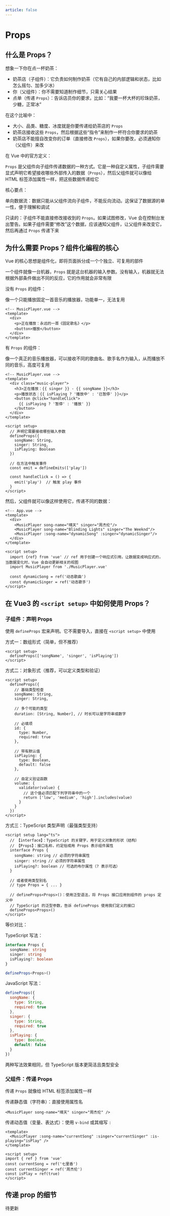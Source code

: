 ```yaml
---
article: false
---
```


# Props

## 什么是 Props？

想象一下你在点一杯奶茶：

- 奶茶店（子组件）：它负责如何制作奶茶（它有自己的内部逻辑和状态，比如怎么摇匀、加多少冰）
- 你（父组件）：你不需要知道制作细节，只需关心结果
- 点单（传递 `Props`）：告诉店员你的要求，比如：“我要一杯大杯的珍珠奶茶，少糖，正常冰”

在这个比喻中：

- 大小、品类、糖度、冰度就是你要传递给奶茶店的 `Props`
- 奶茶店接收这些 `Props`，然后根据这些“指令”来制作一杯符合你要求的奶茶
- 奶茶店不能擅自改变你的订单（直接修改 `Props`），如果你要改，必须通知你（父组件）来改

在 Vue 中的官方定义：

`Props` 是父组件向子组件传递数据的一种方式。它是一种自定义属性，子组件需要显式声明它希望接收哪些外部传入的数据（`Props`），然后父组件就可以像给 HTML 标签添加属性一样，把这些数据传递给它

核心要点：

单向数据流：数据只能从父组件流向子组件，不能反向流动。这保证了数据源的单一性，便于理解和调试

只读的：子组件不能直接修改接收到的 `Props`。如果试图修改，Vue 会在控制台发出警告。如果子组件需要“修改”这个数据，应该通知父组件，让父组件来改变它，然后再通过 `Props` 传递下来

## 为什么需要 Props？组件化编程的核心

Vue 的核心思想是组件化，即将页面拆分成一个个独立、可复用的部件

一个组件就像一台机器，`Props` 就是这台机器的输入参数。没有输入，机器就无法根据外部条件做出不同的反应，它的作用就会非常有限

没有 `Props` 的组件：

像一个只能播放固定一首音乐的播放器，功能单一，无法复用

```vue
<!-- MusicPlayer.vue -->
<template>
  <div>
    <p>正在播放：永远的一首《固定歌名》</p>
    <button>播放</button>
  </div>
</template>
```

有 `Props` 的组件：

像一个真正的音乐播放器，可以接收不同的歌曲名、歌手名作为输入，从而播放不同的音乐，高度可复用

```vue
<!-- MusicPlayer.vue -->
<template>
  <div class="music-player">
    <h3>正在播放：{{ singer }} - {{ songName }}</h3>
    <p>播放状态：{{ isPlaying ? '播放中' : '已暂停' }}</p>
    <button @click="handleClick">
      {{ isPlaying ? '暂停' : '播放' }}
    </button>
  </div>
</template>

<script setup>
  // 声明它需要接收哪些输入参数
  defineProps({
    songName: String,
    singer: String,
    isPlaying: Boolean
  })

  // 在方法中触发事件
  const emit = defineEmits(['play'])

  const handleClick = () => {
    emit('play')  // 触发 play 事件
  }
</script>
```

然后，父组件就可以像这样使用它，传递不同的数据：

```vue
<!-- App.vue -->
<template>
  <div>
    <MusicPlayer song-name="晴天" singer="周杰伦"/>
    <MusicPlayer song-name="Blinding Lights" singer="The Weeknd"/>
    <MusicPlayer :song-name="dynamicSong" :singer="dynamicSinger"/>
  </div>
</template>

<script setup>
  import {ref} from 'vue' // ref 用于创建一个响应式引用，让数据变成响应式的，当数据变化时，Vue 会自动更新相关的视图
  import MusicPlayer from './MusicPlayer.vue'

  const dynamicSong = ref('动态歌曲')
  const dynamicSinger = ref('动态歌手')
</script>
```

## 在 Vue3 的 `<script setup>` 中如何使用 Props？

### 子组件：声明 Props

使用 `defineProps` 宏来声明。它不需要导入，直接在 `<script setup>` 中使用

方式一：数组形式（简单，但不推荐）

```vue
<script setup>
  defineProps(['songName', 'singer', 'isPlaying'])
</script>
```

方式二：对象形式（推荐，可以定义类型和验证）

```vue
<script setup>
  defineProps({
    // 基础类型检查
    songName: String,
    singer: String,

    // 多个可能的类型
    duration: [String, Number], // 时长可以是字符串或数字

    // 必填项
    id: {
      type: Number,
      required: true
    },

    // 带有默认值
    isPlaying: {
      type: Boolean,
      default: false
    },

    // 自定义验证函数
    volume: {
      validator(value) {
        // 这个值必须匹配下列字符串中的一个
        return ['low', 'medium', 'high'].includes(value)
      }
    }
  })
</script>
```

方式三：TypeScript 类型声明（最强类型支持）

```vue
<script setup lang="ts">
  // 【interface】：TypeScript 的关键字，用于定义对象的形状（结构）
  // 【Props】：接口名称，约定俗成用 Props 表示组件属性
  interface Props { 
    songName: string // 必须的字符串属性
    singer: string // 必须的字符串属性
    isPlaying?: boolean // 可选的布尔属性（? 表示可选）
  }
  
  // 或者使用类型别名
  // type Props = { ... }

  // defineProps<Props>()：使用泛型语法，将 Props 接口应用到组件的 props 定义中
  // TypeScript 的泛型参数，告诉 defineProps 使用我们定义的接口
  defineProps<Props>()
</script>
```

等价对比：

TypeScript 写法：

```ts
interface Props {
  songName: string
  singer: string
  isPlaying?: boolean
}

defineProps<Props>()
```

JavaScript 写法：

```js
defineProps({
  songName: {
    type: String,
    required: true
  },
  singer: {
    type: String, 
    required: true
  },
  isPlaying: {
    type: Boolean,
    default: false
  }
})
```

两种写法效果相同，但 TypeScript 版本更简洁且类型安全

### 父组件：传递 Props

传递 `Props` 就像给 HTML 标签添加属性一样

传递静态值（字符串）：直接使用属性名

```vue
<MusicPlayer song-name="晴天" singer="周杰伦" />
```

传递动态值（变量、表达式）：使用 `v-bind` 或其缩写 `:`

```vue
<template>
  <MusicPlayer :song-name="currentSong" :singer="currentSinger" :is-playing="isPlay" />
</template>

<script setup>
import { ref } from 'vue'
const currentSong = ref('七里香')
const currentSinger = ref('周杰伦')
const isPlay = ref(true)
</script>
```

## 传递 prop 的细节

待更新